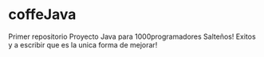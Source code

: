 # coffeJava
Primer repositorio 
Proyecto Java para 1000programadores Salteños!
Exitos y a escribir que es la unica forma de mejorar! 
